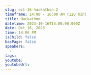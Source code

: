 ```yaml
---
slug: oct-16-hackathon-2
timeframe: 14:00 - 16:00 AM (120 min)
title: Hackathon
datetime: 2023-10-16T14:00:00.000Z
date: Oct 16, 2023
time: 14:00 PM
isChild: false
hasPage: false
speakers:
  -
tags:
youtube:
youtubeUrl:
---
```

